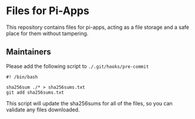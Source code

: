 # Files for Pi-Apps

This repository contains files for pi-apps, acting as a file storage and a safe place for them without tampering.

## Maintainers

Please add the following script to `./.git/hooks/pre-commit`

```shell
#! /bin/bash

sha256sum ./* > sha256sums.txt
git add sha256sums.txt

```

This script will update the sha256sums for all of the files, so you can validate any files downloaded.
